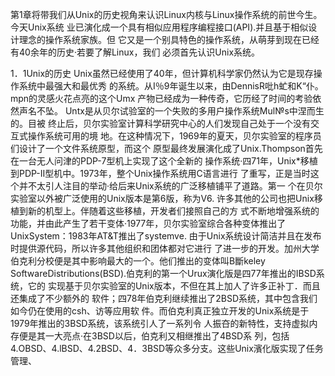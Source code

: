 第1章将带我们从Unix的历史视角来认识Linux内核与Linux操作系统的前世今生。今天Unix系统
业已演化成一个具有相似应用程序编程接口(API).并且基于相似设计理念的操作系统家族。但
它又是一个别具特色的操作系统，从萌芽到现在已经有40余年的历史·若要了解Linux，我们
必须首先认识Unix系统。


1．1Unix的历史
Unix虽然已经使用了40年，但计算机科学家仍然认为它是现存操作系统中最强大和最优秀
的系统。从I％9年诞生以来，由DennisR吡h虻和K“仆。mpn的灵感火花点亮的这个Umx
产物已经成为一种传奇，它历经了时间的考验依然声名不坠。
Untx是从贝尔试验室的一个失败的多用户操作系统Mul№s中涅而生的。目被
终止后，贝尔实验室计算科学研究中心的人们发现自己处于一个没有交互式操作系统可用的境
地。在这种情况下，1969年的夏天，贝尔实验室的程序员们设计了一个文件系统原型，而这个
原型最终发展演化成了Unix.Thompson首先在一台无人问津的PDP-7型机上实现了这个全新的
操作系统·四71年，Unix*移植到PDP-II型机中。1973年，整个Unix操作系统用C语言进行
了重写，正是当时这个并不太引人注目的举动·给后来Unix系统的广泛移植铺平了道路。第一
个在贝尔实验室以外被广泛使用的Unix版本是第6版，称为V6.
许多其他的公司也把Unix移植到新的机型上。伴随着这些移植，开发者们接照自己的方
式不断地增强系统的功能，并由此产生了若干变体·1977年，贝尔实验室综合各种变体推出了
UnixSystem：1983年AT&T推出了systemve.
由于Unix系统设计简洁并且在发布时提供源代码，所以许多其他组织和团体都对它进行
了进一步的开发。加州大学伯克利分校便是其中影响最大的一个。他们推出的变体叫B斷keley
SoftwareDistributions(BSD).伯克利的第一个Urux演化版是四77年推出的IBSD系统，它的
实现基于贝尔实验室的Unix版本，不但在其上加人了许多正补丁．而且还集成了不少额外的
软件；四78年伯克利继续推出了2BSD系统，其中包含我们如今仍在使用的csh、访等应用软
件。而伯克利真正独立开发的Unix系统是于1979年推出的3BSD系统，该系统引人了一系列令
人振夻的新特性，支持虚拟内存便是其一大亮点·在3BSD以后，伯克利又相继推出了4BSD系
列，包括4.OBSD、4.lBSD、4.2BSD、4．3BSD等众多分支。这些Unix濱化版实现了任务管理、

